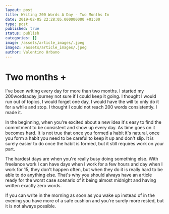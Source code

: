 ```yaml
---
layout: post
title: Writing 200 Words A Day - Two Months In
date: 2019-02-05 22:28:05.000000000 +01:00
type: post
published: true
status: publish
categories: []
image: /assets/article_images/.jpeg
image2: /assets/article_images/.jpeg
author: Valentino Urbano
---
```


# Two months +

I've been writing every day for more than two months. I started my 200wordsaday journey not sure if I could keep it going. I thought I would run out of topics, I would forget one day, I would have the will to only do it for a while and stop. I thought I could not reach 200 words consistently. I made it.

In the beginning, when you're excited about a new idea it's easy to find the commitment to be consistent and show up every day. As time goes on it becomes hard. It is not true that once you formed a habit it's natural, once you form a habit you need to be careful to keep it up and don't slip. It is surely easier to do once the habit is formed, but it still requires work on your part.

The hardest days are when you're really busy doing something else. With freelance work I can have days when I work for a few hours and day when I work for 15, they don't happen often, but when they do it is really hard to be able to do anything else. That's why you should always have an article ready for the worst case scenario of it being almost midnight and having written exactly zero words.

If you can write in the morning as soon as you wake up instead of in the evening you have more of a safe cushion and you're surely more rested, but it is not always possible.
